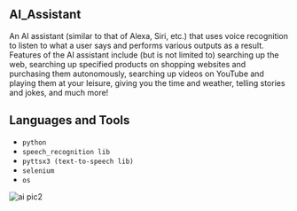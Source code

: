 ## AI_Assistant

An AI assistant (similar to that of Alexa, Siri, etc.) that uses voice recognition to listen to what a user says and performs various outputs as a result. Features of the AI assistant include (but is not limited to) searching up the web, searching up specified products on shopping websites and purchasing them autonomously, searching up videos on YouTube and playing them at your leisure, giving you the time and weather, telling stories and jokes, and much more!

## Languages and Tools
* `python`
* `speech_recognition lib`
* `pyttsx3 (text-to-speech lib)`
* `selenium`
* `os`


![ai pic2](https://user-images.githubusercontent.com/71467135/168946693-55535fd0-6012-4271-a9a1-695d7abd9702.png)

